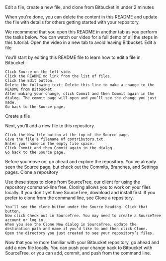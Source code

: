 Edit a file, create a new file, and clone from Bitbucket in under 2 minutes

When you're done, you can delete the content in this README and update the file with details for others getting started with your repository.

We recommend that you open this README in another tab as you perform the tasks below. You can watch our video for a full demo of all the steps in this tutorial. Open the video in a new tab to avoid leaving Bitbucket.
Edit a file

You’ll start by editing this README file to learn how to edit a file in Bitbucket.

    Click Source on the left side.
    Click the README.md link from the list of files.
    Click the Edit button.
    Delete the following text: Delete this line to make a change to the README from Bitbucket.
    After making your change, click Commit and then Commit again in the dialog. The commit page will open and you’ll see the change you just made.
    Go back to the Source page.

Create a file

Next, you’ll add a new file to this repository.

    Click the New file button at the top of the Source page.
    Give the file a filename of contributors.txt.
    Enter your name in the empty file space.
    Click Commit and then Commit again in the dialog.
    Go back to the Source page.

Before you move on, go ahead and explore the repository. You've already seen the Source page, but check out the Commits, Branches, and Settings pages.
Clone a repository

Use these steps to clone from SourceTree, our client for using the repository command-line free. Cloning allows you to work on your files locally. If you don't yet have SourceTree, download and install first. If you prefer to clone from the command line, see Clone a repository.

    You’ll see the clone button under the Source heading. Click that button.
    Now click Check out in SourceTree. You may need to create a SourceTree account or log in.
    When you see the Clone New dialog in SourceTree, update the destination path and name if you’d like to and then click Clone.
    Open the directory you just created to see your repository’s files.

Now that you're more familiar with your Bitbucket repository, go ahead and add a new file locally. You can push your change back to Bitbucket with SourceTree, or you can add, commit, and push from the command line.
